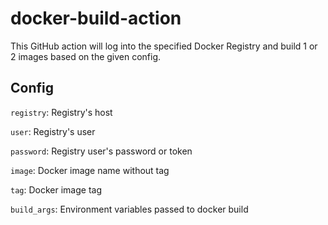 # docker-build-action

This GitHub action will log into the specified Docker Registry and build 1 or 2 images based on the given config.

## Config

`registry`: Registry's host

`user`: Registry's user

`password`: Registry user's password or token

`image`: Docker image name without tag

`tag`: Docker image tag

`build_args`: Environment variables passed to docker build